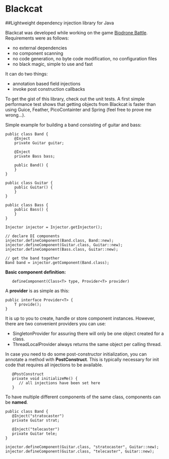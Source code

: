 # Blackcat
##Lightweight dependency injection library for Java

Blackcat was developed while working on the game [Biodrone Battle](http://www.biodronebattle.com).
Requirements were as follows:
* no external dependencies
* no component scanning
* no code generation, no byte code modification, no configuration files
* no black magic, simple to use and fast

It can do two things:
* annotation based field injections
* invoke post construction callbacks

To get the gist of this library, check out the unit tests.
A first simple performance test shows that getting objects from Blackcat is faster than using Guice, Feather, PicoContainter and Spring (feel free to prove me wrong...).

Simple example for building a band consisting of guitar and bass:
```
public class Band {
	@Inject
	private Guitar guitar;

	@Inject
	private Bass bass;

	public Band() {
	}
}

public class Guitar {
	public Guitar() {
	}
}

public class Bass {
	public Bass() {
	}
}
```
```
Injector injector = Injector.getInjector();

// declare DI components
injector.defineComponent(Band.class, Band::new);
injector.defineComponent(Guitar.class, Guitar::new);
injector.defineComponent(Bass.class, Guitar::new);

// get the band together
Band band = injector.getComponent(Band.class);
```

**Basic component definition:**
```
   defineComponent(Class<T> type, Provider<T> provider) 
```
A **provider** is as simple as this:
```
public interface Provider<T> {
	T provide();
}
```
It is up to you to create, handle or store component instances.
However, there are two convenient providers you can use:
* SingletonProvider for assuring there will only be one object created for a class.
* ThreadLocalProvider always returns the same object per calling thread.

In case you need to do some post-constructor initialization, you can annotate a method with **PostConstruct**.
This is typically necessary for init code that requires all injections to be available.
```
   @PostConstruct
   private void initializeMe() {
      // all injections have been set here
   }
```	

To have multiple different components of the same class, components can be **named**.
```
public class Band {
   @Inject("stratocaster")
   private Guitar strat;

   @Inject("telecaster")
   private Guitar tele;
}

injector.defineComponent(Guitar.class, "stratocaster", Guitar::new);
injector.defineComponent(Guitar.class, "telecaster", Guitar::new);
```
